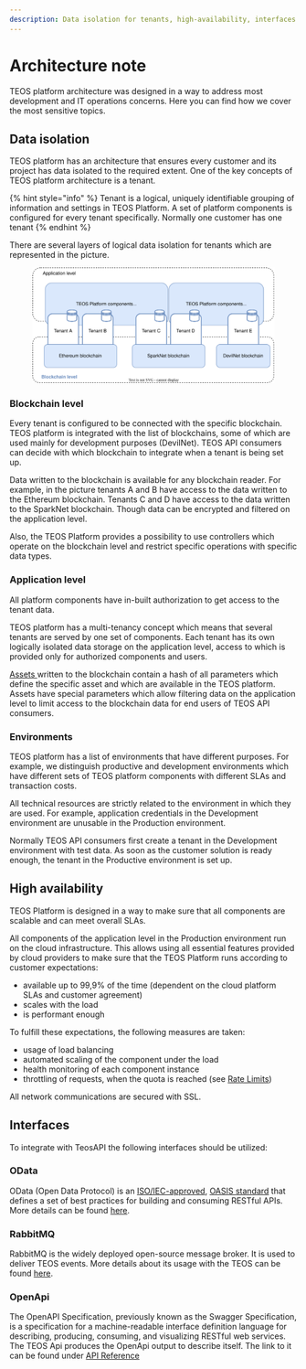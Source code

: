 ```yaml
---
description: Data isolation for tenants, high-availability, interfaces
---
```


# Architecture note

TEOS platform architecture was designed in a way to address most development and IT operations concerns. Here you can find how we cover the most sensitive topics.

## Data isolation

TEOS platform has an architecture that ensures every customer and its project has data isolated to the required extent. One of the key concepts of TEOS platform architecture is a tenant.

{% hint style="info" %}
Tenant is a logical, uniquely identifiable grouping of information and settings in TEOS Platform. A set of platform components is configured for every tenant specifically. Normally one customer has one tenant
{% endhint %}

There are several layers of logical data isolation for tenants which are represented in the picture.

<figure><img src="../../.gitbook/assets/Data layers.drawio (2).svg" alt=""><figcaption></figcaption></figure>

### Blockchain level <a href="#network-layer" id="network-layer"></a>

Every tenant is configured to be connected with the specific blockchain. TEOS platform is integrated with the list of blockchains, some of which are used mainly for development purposes (DevilNet). TEOS API consumers can decide with which blockchain to integrate when a tenant is being set up.

Data written to the blockchain is available for any blockchain reader. For example, in the picture tenants A and B have access to the data written to the Ethereum blockchain. Tenants C and D have access to the data written to the SparkNet blockchain. Though data can be encrypted and filtered on the application level.

Also, the TEOS Platform provides a possibility to use controllers which operate on the blockchain level and restrict specific operations with specific data types.

### Application level <a href="#application-layer" id="application-layer"></a>

All platform components have in-built authorization to get access to the tenant data.

TEOS platform has a multi-tenancy concept which means that several tenants are served by one set of components. Each tenant has its own logically isolated data storage on the application level, access to which is provided only for authorized components and users.

[Assets ](../concepts/asset.md)written to the blockchain contain a hash of all parameters which define the specific asset and which are available in the TEOS platform. Assets have special parameters which allow filtering data on the application level to limit access to the blockchain data for end users of TEOS API consumers.

### Environments <a href="#environments-and-nodes" id="environments-and-nodes"></a>

TEOS platform has a list of environments that have different purposes. For example, we distinguish productive and development environments which have different sets of TEOS platform components with different SLAs and transaction costs.&#x20;

All technical resources are strictly related to the environment in which they are used.  For example, application credentials in the Development environment are unusable in the Production environment.

Normally TEOS API consumers first create a tenant in the Development environment with test data. As soon as the customer solution is ready enough, the tenant in the Productive environment is set up.

## High availability

TEOS Platform is designed in a way to make sure that all components are scalable and can meet overall SLAs.

All components of the application level in the Production environment run on the cloud infrastructure. This allows using all essential features provided by cloud providers to make sure that the TEOS Platform runs according to customer expectations:

* available up to 99,9% of the time (dependent on the cloud platform SLAs and customer agreement)
* scales with the load
* is performant enough

To fulfill these expectations, the following measures are taken:

* usage of load balancing
* automated scaling of the component under the load
* health monitoring of each component instance
* throttling of requests, when the quota is reached (see [Rate Limits](../../overview/rate-limits.md))

All network communications are secured with SSL.&#x20;

## Interfaces

To integrate with TeosAPI the following interfaces should be utilized:

### OData

OData (Open Data Protocol) is an [ISO/IEC-approved](https://www.oasis-open.org/news/pr/iso-iec-jtc-1-approves-oasis-odata-standard-for-open-data-exchange), [OASIS standard](https://www.oasis-open.org/committees/tc\_home.php?wg\_abbrev=odata) that defines a set of best practices for building and consuming RESTful APIs. More details can be found [here](../../reference/).

### RabbitMQ

RabbitMQ is the widely deployed open-source message broker. It is used to deliver TEOS events. More details about its usage with the TEOS can be found [here](../../overview/teos-events.md#subscribing-to-events).

### OpenApi

The OpenAPI Specification, previously known as the Swagger Specification, is a specification for a machine-readable interface definition language for describing, producing, consuming, and visualizing RESTful web services. The TEOS Api produces the OpenApi output to describe itself. The link to it can be found under [API Reference](../../reference/)

